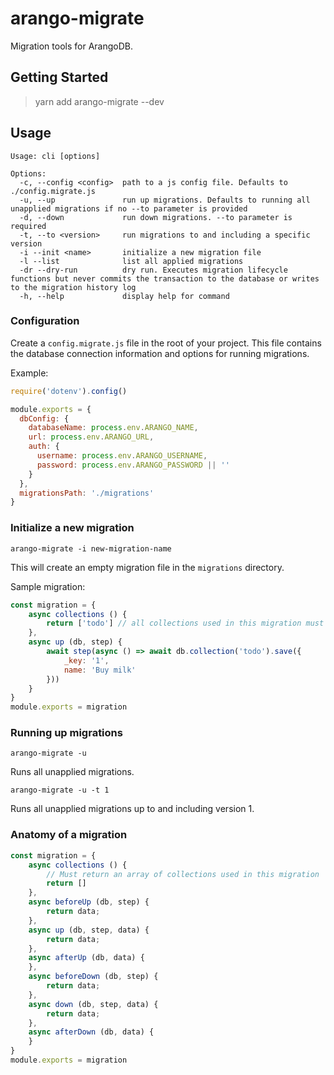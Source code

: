 # arango-migrate

Migration tools for ArangoDB.

## Getting Started

> yarn add arango-migrate --dev

## Usage

```
Usage: cli [options]

Options:
  -c, --config <config>  path to a js config file. Defaults to ./config.migrate.js
  -u, --up               run up migrations. Defaults to running all unapplied migrations if no --to parameter is provided
  -d, --down             run down migrations. --to parameter is required
  -t, --to <version>     run migrations to and including a specific version
  -i --init <name>       initialize a new migration file
  -l --list              list all applied migrations
  -dr --dry-run          dry run. Executes migration lifecycle functions but never commits the transaction to the database or writes to the migration history log
  -h, --help             display help for command
```

### Configuration

Create a `config.migrate.js` file in the root of your project. This file contains the database connection information and options for running migrations.

Example:

```js
require('dotenv').config()

module.exports = {
  dbConfig: {
    databaseName: process.env.ARANGO_NAME,
    url: process.env.ARANGO_URL,
    auth: {
      username: process.env.ARANGO_USERNAME,
      password: process.env.ARANGO_PASSWORD || ''
    }
  },
  migrationsPath: './migrations'
}
```

### Initialize a new migration

`arango-migrate -i new-migration-name`

This will create an empty migration file in the `migrations` directory.

Sample migration:

```javascript
const migration = {
    async collections () {
        return ['todo'] // all collections used in this migration must be defined here
    },
    async up (db, step) {
        await step(async () => await db.collection('todo').save({
            _key: '1',
            name: 'Buy milk'
        }))
    }
}
module.exports = migration
```

### Running up migrations

`arango-migrate -u`

Runs all unapplied migrations.

`arango-migrate -u -t 1`

Runs all unapplied migrations up to and including version 1.

### Anatomy of a migration

```javascript
const migration = {
    async collections () {
        // Must return an array of collections used in this migration
        return []
    },
    async beforeUp (db, step) {
        return data;
    },
    async up (db, step, data) {
        return data;
    },
    async afterUp (db, data) {
    },
    async beforeDown (db, step) {
        return data;
    },
    async down (db, step, data) {
        return data;
    },
    async afterDown (db, data) {
    }
}
module.exports = migration
```
